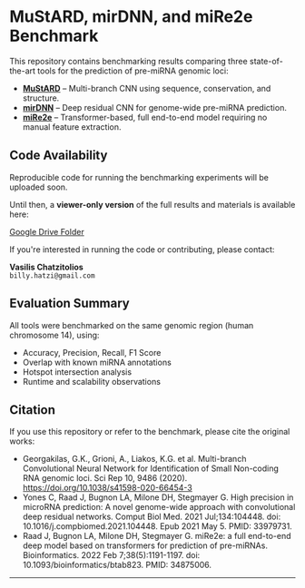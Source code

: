 # MuStARD, mirDNN, and miRe2e Benchmark

This repository contains benchmarking results comparing three state-of-the-art tools for the prediction of pre-miRNA genomic loci:

- **[MuStARD](https://gitlab.com/RBP_Bioinformatics/mustard)** – Multi-branch CNN using sequence, conservation, and structure.
- **[mirDNN](https://github.com/cyones/mirDNN)** – Deep residual CNN for genome-wide pre-miRNA prediction.
- **[miRe2e](https://github.com/sinc-lab/miRe2e)** – Transformer-based, full end-to-end model requiring no manual feature extraction.

## Code Availability

Reproducible code for running the benchmarking experiments will be uploaded soon.

Until then, a **viewer-only version** of the full results and materials is available here:

[Google Drive Folder](https://drive.google.com/drive/folders/1oW1XJ-W7GPTAyB21l6Ek9QdHvkIZ8ncx?usp=sharing)

If you're interested in running the code or contributing, please contact:

 **Vasilis Chatzitolios**  
`billy.hatzi@gmail.com`

## Evaluation Summary

All tools were benchmarked on the same genomic region (human chromosome 14), using:

- Accuracy, Precision, Recall, F1 Score
- Overlap with known miRNA annotations
- Hotspot intersection analysis
- Runtime and scalability observations

## Citation

If you use this repository or refer to the benchmark, please cite the original works:

- Georgakilas, G.K., Grioni, A., Liakos, K.G. et al. Multi-branch Convolutional Neural Network for Identification of Small Non-coding RNA genomic loci. Sci Rep 10, 9486 (2020). https://doi.org/10.1038/s41598-020-66454-3
- Yones C, Raad J, Bugnon LA, Milone DH, Stegmayer G. High precision in microRNA prediction: A novel genome-wide approach with convolutional deep residual networks. Comput Biol Med. 2021 Jul;134:104448. doi: 10.1016/j.compbiomed.2021.104448. Epub 2021 May 5. PMID: 33979731.
- Raad J, Bugnon LA, Milone DH, Stegmayer G. miRe2e: a full end-to-end deep model based on transformers for prediction of pre-miRNAs. Bioinformatics. 2022 Feb 7;38(5):1191-1197. doi: 10.1093/bioinformatics/btab823. PMID: 34875006.

---

